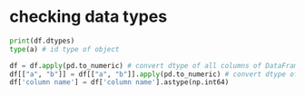 # checking data types
```python
print(df.dtypes)
type(a) # id type of object
```
```python
df = df.apply(pd.to_numeric) # convert dtype of all columns of DataFrame
df[["a", "b"]] = df[["a", "b"]].apply(pd.to_numeric) # convert dtype of just columns "a" and "b"
df['column name'] = df['column name'].astype(np.int64)
```
